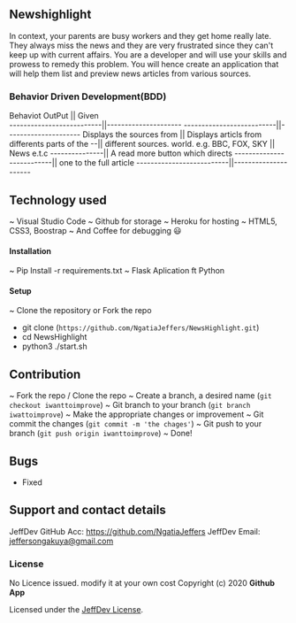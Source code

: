 ## Newshighlight

In context, your parents are busy workers and they get home really late.
They always miss the news and they are very frustrated since they can't
keep up with current affairs. You are a developer and will use your
skills and prowess to remedy this problem. You will hence create an
application that will help them list and preview news articles from various
sources.

### Behavior Driven Development(BDD)

Behaviot OutPut || Given  
--------------------------||---------------------
--------------------------||---------------------
Displays the sources from || Displays articls from
differents parts of the --|| different sources.
world. e.g. BBC, FOX, SKY ||
News e.t.c ---------------|| A read more button which directs
--------------------------|| one to the full article
--------------------------||---------------------

## Technology used

~ Visual Studio Code
~ Github for storage
~ Heroku for hosting
~ HTML5, CSS3, Boostrap
~ And Coffee for debugging 😃

#### Installation

~ Pip Install -r requirements.txt
~ Flask Aplication ft Python

#### Setup

~ Clone the repository or Fork the repo

- git clone (`https://github.com/NgatiaJeffers/NewsHighlight.git`)
- cd NewsHighlight
- python3 ./start.sh

## Contribution

~ Fork the repo / Clone the repo
~ Create a branch, a desired name (`git checkout iwanttoimprove`)
~ Git branch to your branch (`git branch iwattoimprove`)
~ Make the appropriate changes or improvement
~ Git commit the changes (`git commit -m 'the chages'`)
~ Git push to your branch (`git push origin iwanttoimprove`)
~ Done!

## Bugs

- Fixed

## Support and contact details

JeffDev GitHub Acc: https://github.com/NgatiaJeffers
JeffDev Email: jeffersongakuya@gmail.com

### License

No Licence issued. modify it at your own cost
Copyright (c) 2020 **Github App**

Licensed under the [JeffDev License](LICENSE).
